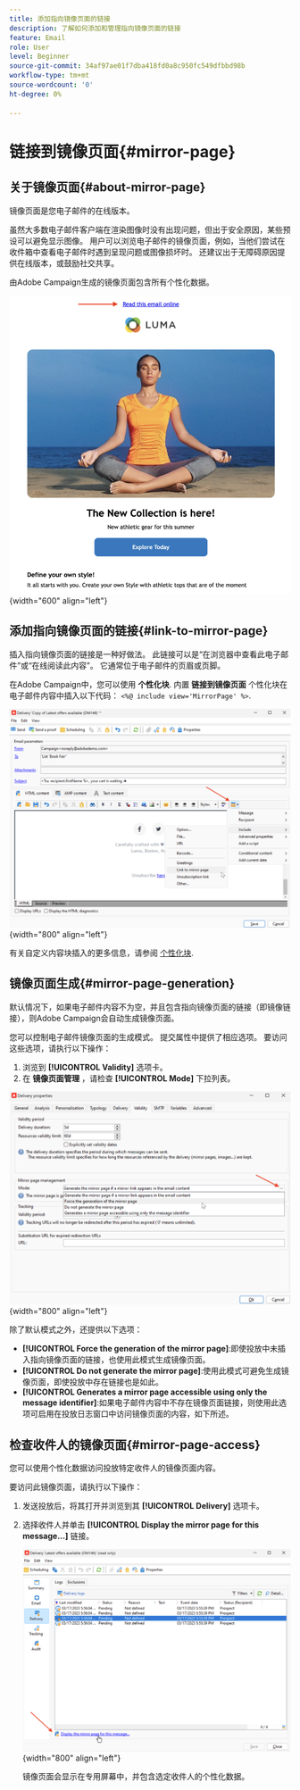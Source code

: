 ```yaml
---
title: 添加指向镜像页面的链接
description: 了解如何添加和管理指向镜像页面的链接
feature: Email
role: User
level: Beginner
source-git-commit: 34af97ae01f7dba418fd0a8c950fc549dfbbd98b
workflow-type: tm+mt
source-wordcount: '0'
ht-degree: 0%

---
```


# 链接到镜像页面{#mirror-page}

## 关于镜像页面{#about-mirror-page}

镜像页面是您电子邮件的在线版本。

虽然大多数电子邮件客户端在渲染图像时没有出现问题，但出于安全原因，某些预设可以避免显示图像。 用户可以浏览电子邮件的镜像页面，例如，当他们尝试在收件箱中查看电子邮件时遇到呈现问题或图像损坏时。 还建议出于无障碍原因提供在线版本，或鼓励社交共享。

由Adobe Campaign生成的镜像页面包含所有个性化数据。

![镜像链接示例](assets/mirror-page-link.png){width="600" align="left"}

## 添加指向镜像页面的链接{#link-to-mirror-page}

插入指向镜像页面的链接是一种好做法。 此链接可以是“在浏览器中查看此电子邮件”或“在线阅读此内容”。 它通常位于电子邮件的页眉或页脚。

在Adobe Campaign中，您可以使用 **个性化块**. 内置 **链接到镜像页面** 个性化块在电子邮件内容中插入以下代码： `<%@ include view='MirrorPage' %>`.

![](assets/mirror-page-insert.png){width="800" align="left"}


有关自定义内容块插入的更多信息，请参阅 [个性化块](personalization-blocks.md).

## 镜像页面生成{#mirror-page-generation}

默认情况下，如果电子邮件内容不为空，并且包含指向镜像页面的链接（即镜像链接），则Adobe Campaign会自动生成镜像页面。

您可以控制电子邮件镜像页面的生成模式。 提交属性中提供了相应选项。 要访问这些选项，请执行以下操作：

1. 浏览到 **[!UICONTROL Validity]** 选项卡。
1. 在 **镜像页面管理** ，请检查 **[!UICONTROL Mode]** 下拉列表。

![](assets/mirror-page-generation.png){width="800" align="left"}

除了默认模式之外，还提供以下选项：

* **[!UICONTROL Force the generation of the mirror page]**:即使投放中未插入指向镜像页面的链接，也使用此模式生成镜像页面。
* **[!UICONTROL Do not generate the mirror page]**:使用此模式可避免生成镜像页面，即使投放中存在链接也是如此。
* **[!UICONTROL Generates a mirror page accessible using only the message identifier]**:如果电子邮件内容中不存在镜像页面链接，则使用此选项可启用在投放日志窗口中访问镜像页面的内容，如下所述。

## 检查收件人的镜像页面{#mirror-page-access}

您可以使用个性化数据访问投放特定收件人的镜像页面内容。

要访问此镜像页面，请执行以下操作：

1. 发送投放后，将其打开并浏览到其 **[!UICONTROL Delivery]** 选项卡。

1. 选择收件人并单击 **[!UICONTROL Display the mirror page for this message...]** 链接。

   ![](assets/mirror-page-display.png){width="800" align="left"}

   镜像页面会显示在专用屏幕中，并包含选定收件人的个性化数据。


